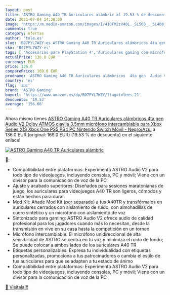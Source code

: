 ```yaml
---
layout: post
title: 'ASTRO Gaming A40 TR Auriculares alámbric al 19.53 % de descuento'
date: 2021-07-04 14:38:08
image: 'https://m.media-amazon.com/images/I/41QFM2zV4OL._SL500_._SL400_.jpg'
comments: true
category: ofertas
author: 'tole.es'
slug: 'B07PYL7WZY-es ASTRO Gaming A40 TR Auriculares alámbricos 4ta gen Audio...'
sku: 'B07PYL7WZY-es'
tags: [ 'Accesorios para PlayStation 4','Auriculares gaming con micrófono para PlayStation 4','Electrónica','Hardware y juegos para PlayStation 4','Videojuegos','astro gaming','nintendo','ps4','ps5','xbox', ]
actualPrice: 136.0 EUR
currency: EUR
price: 136.0
comparePrice: 169.0 EUR
prodname: 'ASTRO Gaming A40 TR Auriculares alámbricos  4ta gen  Audio V2  Dolby ATMOS  clavija 3.5mm  micrófono intercambiable  para Xbox Series X|S  Xbox One  PS5  PS4  PC  Nintendo Switch  Móvil - Negro/Azul'
country: 'es'
flag: '🇪🇸'
brand: 'ASTRO Gaming'
buyurl: 'https://www.amazon.es/dp/B07PYL7WZY/?tag=tolees-21'
descuento: '19.53'
average: '156.66'
---
```


Ahora mismo tienes [ASTRO Gaming A40 TR Auriculares alámbricos  4ta gen  Audio V2  Dolby ATMOS  clavija 3.5mm  micrófono intercambiable  para Xbox Series X|S  Xbox One  PS5  PS4  PC  Nintendo Switch  Móvil - Negro/Azul](https://www.amazon.es/dp/B07PYL7WZY/?tag=tolees-21) a 136.0 EUR (original: 169.0 EUR) (19.53 %  de descuento) en el siguiente enlace!

[![ASTRO Gaming A40 TR Auriculares alámbric](https://m.media-amazon.com/images/I/41QFM2zV4OL._SL500_._SL400_.jpg)](https://www.amazon.es/dp/B07PYL7WZY/?tag=tolees-21)

🔎:

- Compatibilidad entre plataformas: Experimenta ASTRO Audio V2 para todo tipo de videojuegos, incluyendo consolas, PC y móvil; Viene con un divisor para la comunicación de voz de la PC
- Ajuste y acabado superiores: Diseñados para sesiones maratonianas de juego, los auriculares para videojuegos A40 TR son ligeros, cómodos y están hechos para durar
- Mod Kit: Añade Mod Kit (por separado) a tus A40TR y transfórmalos en auriculares cerrados con aislamiento de ruido, con almohadillas de cuero sintético y un micrófono con aislamiento de voz
- Sintonizado para gaming: ASTRO Audio V2 ofrece audio de calidad profesional para los jugadores cuando más lo necesitan, desde la transmisión en vivo en su casa hasta la competición en un torneo
- Micrófono intercambiable: El micrófono unidireccional de alta sensibilidad de ASTRO se centra en tu voz y minimiza el ruido de fondo; Se puede colocar a ambos lados de los auriculares A40 TR
- Etiquetas personalizables: Expresa tu individualidad con etiquetas personalizadas, promociona a tus patrocinadores o cambia el estilo de tus auriculares para que se adapten a tu estado de ánimo
- Compatibilidad entre plataformas: Experimenta ASTRO Audio V2 para todo tipo de videojuegos, incluyendo consolas, PC y móvil; Viene con un divisor para la comunicación de voz de la PC

[🛒 Visítala!!!](https://www.amazon.es/dp/B07PYL7WZY/?tag=tolees-21)
